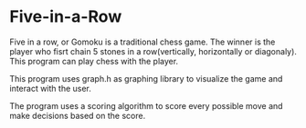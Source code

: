 # Five-in-a-Row
Five in a row, or Gomoku is a traditional chess game. The winner is the player who fisrt chain 5 stones in a row(vertically, horizontally or diagonaly). This program can play chess with the player.

This program uses graph.h as graphing library to visualize the game and interact with the user.

The program uses a scoring algorithm to score every possible move and make decisions based on the score.

